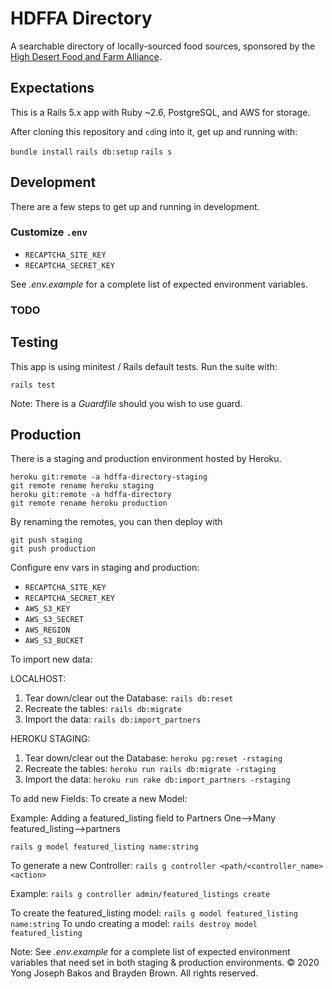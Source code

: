 # HDFFA Directory

A searchable directory of locally-sourced food sources, sponsored by the
[High Desert Food and Farm Alliance](https://www.hdffa.org).

## Expectations

This is a Rails 5.x app with Ruby \~2.6, PostgreSQL, and AWS for storage.

After cloning this repository and `cd`ing into it, get up and running with:

`bundle install`
`rails db:setup`
`rails s`

## Development

There are a few steps to get up and running in development.

### Customize `.env`

* `RECAPTCHA_SITE_KEY`
* `RECAPTCHA_SECRET_KEY`

See _.env.example_ for a complete list of expected environment variables.

### TODO

## Testing

This app is using minitest / Rails default tests. Run the suite with:

`rails test`

Note: There is a _Guardfile_ should you wish to use guard.

## Production

There is a staging and production environment hosted by Heroku.

```
heroku git:remote -a hdffa-directory-staging
git remote rename heroku staging
heroku git:remote -a hdffa-directory
git remote rename heroku production
```

By renaming the remotes, you can then deploy with

```
git push staging
git push production
```

Configure env vars in staging and production:

* `RECAPTCHA_SITE_KEY`
* `RECAPTCHA_SECRET_KEY`
* `AWS_S3_KEY`
* `AWS_S3_SECRET`
* `AWS_REGION`
* `AWS_S3_BUCKET`


To import new data:

LOCALHOST:
1. Tear down/clear out the Database:
```rails db:reset```
2. Recreate the tables:
```rails db:migrate```
3. Import the data:
```rails db:import_partners```

HEROKU STAGING:
1. Tear down/clear out the Database:
```heroku pg:reset -rstaging```
2. Recreate the tables:
```heroku run rails db:migrate -rstaging```
3. Import the data:
```heroku run rake db:import_partners -rstaging```

To add new Fields: 
To create a new Model: 

Example: Adding a featured_listing field to Partners
One-->Many 
featured_listing-->partners

```rails g model featured_listing name:string```

To generate a new Controller:
```rails g controller <path/<controller_name> <action>```

Example: 
```rails g controller admin/featured_listings create```


To create the featured_listing model:
```rails g model featured_listing name:string```
To undo  creating a model:
```rails destroy model featured_listing```

Note: See _.env.example_ for a complete list of expected environment
variables that need set in both staging & production environments.
&copy; 2020 Yong Joseph Bakos and Brayden Brown. All rights reserved.
